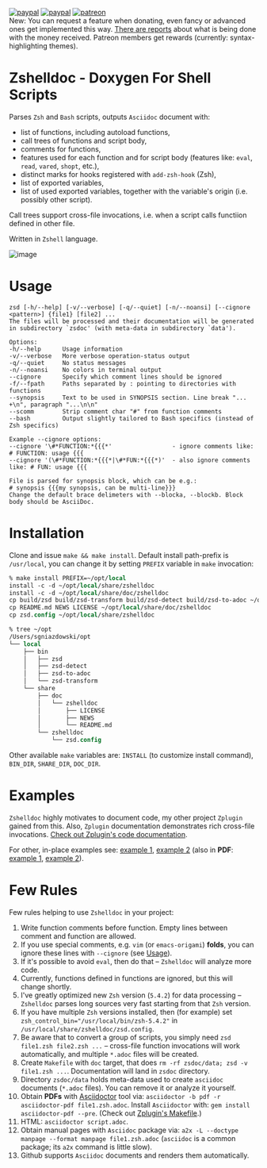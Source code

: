 [![paypal](https://img.shields.io/badge/-Donate-yellow.svg?longCache=true&style=for-the-badge)](https://www.paypal.me/ZdharmaInitiative)
[![paypal](https://www.paypalobjects.com/en_US/i/btn/btn_donate_LG.gif)](https://www.paypal.com/cgi-bin/webscr?cmd=_s-xclick&hosted_button_id=D54B3S7C6HGME)
[![patreon](https://img.shields.io/badge/-Patreon-orange.svg?longCache=true&style=for-the-badge)](https://www.patreon.com/psprint)
<br/>New: You can request a feature when donating, even fancy or advanced ones get implemented this way. [There are
reports](DONATIONS.md) about what is being done with the money received. Patreon members get rewards (currently:
syntax-highlighting themes).

# Zshelldoc - Doxygen For Shell Scripts

Parses `Zsh` and `Bash` scripts, outputs `Asciidoc` document with:
- list of functions, including autoload functions,
- call trees of functions and script body,
- comments for functions,
- features used for each function and for script body (features like: `eval`, `read`, `vared`, `shopt`, etc.),
- distinct marks for hooks registered with `add-zsh-hook` (Zsh),
- list of exported variables,
- list of used exported variables, together with the variable's origin (i.e. possibly other script).

Call trees support cross-file invocations, i.e. when a script calls functiion defined in other file.

Written in `Zshell` language.

![image](https://raw.githubusercontent.com/zdharma/zshelldoc/images/env_feat_demo.png)

# Usage

```
zsd [-h/--help] [-v/--verbose] [-q/--quiet] [-n/--noansi] [--cignore <pattern>] {file1} [file2] ...
The files will be processed and their documentation will be generated
in subdirectory `zsdoc' (with meta-data in subdirectory `data').

Options:
-h/--help      Usage information
-v/--verbose   More verbose operation-status output
-q/--quiet     No status messages
-n/--noansi    No colors in terminal output
--cignore      Specify which comment lines should be ignored
-f/--fpath     Paths separated by : pointing to directories with functions
--synopsis     Text to be used in SYNOPSIS section. Line break "... +\n", paragraph "...\n\n"
--scomm        Strip comment char "#" from function comments
--bash         Output slightly tailored to Bash specifics (instead of Zsh specifics)

Example --cignore options:
--cignore '\#*FUNCTION:*{{{*'                 - ignore comments like: # FUNCTION: usage {{{
--cignore '(\#*FUNCTION:*{{{*|\#*FUN:*{{{*)'  - also ignore comments like: # FUN: usage {{{

File is parsed for synopsis block, which can be e.g.:
# synopsis {{{my synopsis, can be multi-line}}}
Change the default brace delimeters with --blocka, --blockb. Block body should be AsciiDoc.

```

# Installation

Clone and issue `make && make install`. Default install path-prefix is `/usr/local`, you
can change it by setting `PREFIX` variable in `make` invocation:

```SystemVerilog
% make install PREFIX=~/opt/local
install -c -d ~/opt/local/share/zshelldoc
install -c -d ~/opt/local/share/doc/zshelldoc
cp build/zsd build/zsd-transform build/zsd-detect build/zsd-to-adoc ~/opt/local/bin
cp README.md NEWS LICENSE ~/opt/local/share/doc/zshelldoc
cp zsd.config ~/opt/local/share/zshelldoc

% tree ~/opt
/Users/sgniazdowski/opt
└── local
    ├── bin
    │   ├── zsd
    │   ├── zsd-detect
    │   ├── zsd-to-adoc
    │   └── zsd-transform
    └── share
        ├── doc
        │   └── zshelldoc
        │       ├── LICENSE
        │       ├── NEWS
        │       └── README.md
        └── zshelldoc
            └── zsd.config
```

Other available `make` variables are: `INSTALL` (to customize install command),
`BIN_DIR`, `SHARE_DIR`, `DOC_DIR`.

# Examples

`Zshelldoc` highly motivates to document code, my other project `Zplugin` gained from this.
Also, `Zplugin` documentation demonstrates rich cross-file invocations.
[Check out Zplugin's code documentation](https://github.com/zdharma/zplugin/tree/master/zsdoc).

For other, in-place examples see:
[example 1](https://github.com/zdharma/zshelldoc/blob/master/examples/zsh-syntax-highlighting.zsh.adoc),
[example 2](https://github.com/zdharma/zshelldoc/blob/master/examples/zsh-autosuggestions.zsh.adoc)
(also in **PDF**:
[example 1](https://raw.githubusercontent.com/zdharma/zshelldoc/master/examples/zsh-syntax-highlighting.zsh.pdf),
[example 2](https://raw.githubusercontent.com/zdharma/zshelldoc/master/examples/zsh-autosuggestions.zsh.pdf)).

# Few Rules

Few rules helping to use `Zshelldoc` in your project:

 1. Write function comments before function. Empty lines between comment and function are allowed.
 1. If you use special comments, e.g. `vim` (or `emacs-origami`) **folds**, you can ignore these lines with `--cignore` (see [Usage](https://github.com/zdharma/zshelldoc#usage)).
 1. If it's possible to avoid `eval`, then do that – `Zshelldoc` will analyze more code.
 1. Currently, functions defined in functions are ignored, but this will change shortly.
 1. I've greatly optimized new `Zsh` version (`5.4.2`) for data processing – `Zshelldoc` parses long sources very fast starting from that `Zsh` version.
 1. If you have multiple `Zsh` versions installed, then (for example) set `zsh_control_bin="/usr/local/bin/zsh-5.4.2"` in `/usr/local/share/zshelldoc/zsd.config`.
 1. Be aware that to convert a group of scripts, you simply need `zsd file1.zsh file2.zsh ...` – cross-file function invocations will work automatically, and multiple `*.adoc` files will be created.
 1. Create `Makefile` with `doc` target, that does `rm -rf zsdoc/data; zsd -v file1.zsh ...`. Documentation will land in `zsdoc` directory.
 1. Directory `zsdoc/data` holds meta-data used to create `asciidoc` documents (`*.adoc` files). You can remove it or analyze it yourself.
 1. Obtain **PDFs** with [Asciidoctor](http://asciidoctor.org/) tool via: `asciidoctor -b pdf -r asciidoctor-pdf file1.zsh.adoc`. Install `Asciidoctor` with: `gem install asciidoctor-pdf --pre`. (Check out [Zplugin's Makefile](https://github.com/zdharma/zplugin/blob/master/zsdoc/Makefile).)
 1. HTML: `asciidoctor script.adoc`.
 1. Obtain manual pages with `Asciidoc` package via: `a2x -L --doctype manpage --format manpage file1.zsh.adoc` (`asciidoc` is a common package; its `a2x` command is little slow).
 1. Github supports `Asciidoc` documents and renders them automatically.
